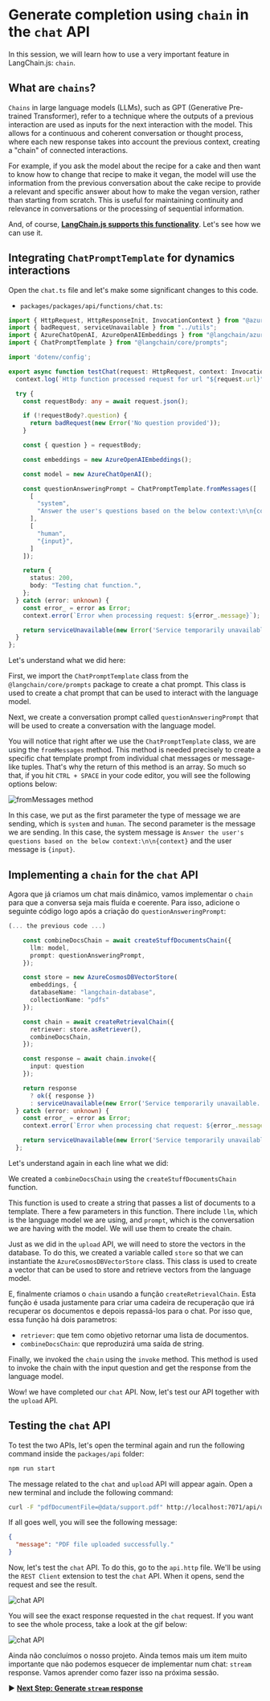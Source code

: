 # Generate completion using `chain` in the `chat` API

In this session, we will learn how to use a very important feature in LangChain.js: `chain`.

## What are `chains`?

`Chains` in large language models (LLMs), such as GPT (Generative Pre-trained Transformer), refer to a technique where the outputs of a previous interaction are used as inputs for the next interaction with the model. This allows for a continuous and coherent conversation or thought process, where each new response takes into account the previous context, creating a "chain" of connected interactions.

For example, if you ask the model about the recipe for a cake and then want to know how to change that recipe to make it vegan, the model will use the information from the previous conversation about the cake recipe to provide a relevant and specific answer about how to make the vegan version, rather than starting from scratch. This is useful for maintaining continuity and relevance in conversations or the processing of sequential information.

And, of course, **[LangChain.js supports this functionality](https://js.langchain.com/docs/expression_language/streaming#chains)**. Let's see how we can use it.

## Integrating `ChatPromptTemplate` for dynamics interactions

Open the `chat.ts` file and let's make some significant changes to this code.

- `packages/packages/api/functions/chat.ts`:

```typescript
import { HttpRequest, HttpResponseInit, InvocationContext } from "@azure/functions";
import { badRequest, serviceUnavailable } from "../utils";
import { AzureChatOpenAI, AzureOpenAIEmbeddings } from "@langchain/azure-openai";
import { ChatPromptTemplate } from "@langchain/core/prompts";

import 'dotenv/config';

export async function testChat(request: HttpRequest, context: InvocationContext): Promise<HttpResponseInit> {
  context.log(`Http function processed request for url "${request.url}"`);

  try {
    const requestBody: any = await request.json();

    if (!requestBody?.question) {
      return badRequest(new Error('No question provided'));
    }

    const { question } = requestBody;

    const embeddings = new AzureOpenAIEmbeddings();

    const model = new AzureChatOpenAI();

    const questionAnsweringPrompt = ChatPromptTemplate.fromMessages([
      [
        "system",
        "Answer the user's questions based on the below context:\n\n{context}",
      ],
      [
        "human",
        "{input}",
      ]
    ]);

    return {
      status: 200,
      body: "Testing chat function.",
    };
  } catch (error: unknown) {
    const error_ = error as Error;
    context.error(`Error when processing request: ${error_.message}`);

    return serviceUnavailable(new Error('Service temporarily unavailable. Please try again later.'));
  }
};
```

Let's understand what we did here:

First, we import the `ChatPromptTemplate` class from the `@langchain/core/prompts` package to create a chat prompt. This class is used to create a chat prompt that can be used to interact with the language model.

Next, we create a conversation prompt called `questionAnsweringPrompt` that will be used to create a conversation with the language model.

You will notice that right after we use the `ChatPromptTemplate` class, we are using the `fromMessages` method. This method is needed precisely to create a specific chat template prompt from individual chat messages or message-like tuples. That's why the return of this method is an array. So much so that, if you hit `CTRL + SPACE` in your code editor, you will see the following options below:

![fromMessages method](./images/from-messages-method.png)

In this case, we put as the first parameter the type of message we are sending, which is `system` and `human`. The second parameter is the message we are sending. In this case, the system message is `Answer the user's questions based on the below context:\n\n{context}` and the user message is `{input}`.

## Implementing a `chain` for the `chat` API

Agora que já criamos um chat mais dinâmico, vamos implementar o `chain` para que a conversa seja mais fluída e coerente. Para isso, adicione o seguinte código logo após a criação do `questionAnsweringPrompt`:

```typescript
(... the previous code ...)

    const combineDocsChain = await createStuffDocumentsChain({
      llm: model,
      prompt: questionAnsweringPrompt,
    });

    const store = new AzureCosmosDBVectorStore(
      embeddings, {
      databaseName: "langchain-database",
      collectionName: "pdfs"
    });

    const chain = await createRetrievalChain({
      retriever: store.asRetriever(),
      combineDocsChain,
    });

    const response = await chain.invoke({
      input: question
    });

    return response
      ? ok({ response })
      : serviceUnavailable(new Error('Service temporarily unavailable. Please try again later.'));
  } catch (error: unknown) {
    const error_ = error as Error;
    context.error(`Error when processing chat request: ${error_.message}`);

    return serviceUnavailable(new Error('Service temporarily unavailable. Please try again later.'));
  };
```

Let's understand again in each line what we did:

We created a `combineDocsChain` using the `createStuffDocumentsChain` function. 

This function is used to create a string that passes a list of documents to a template. There a few parameters in this function. There include `llm`, which is the language model we are using, and `prompt`, which is the conversation we are having with the model. We will use them to create the chain.

Just as we did in the `upload` API, we will need to store the vectors in the database. To do this, we created a variable called `store` so that we can instantiate the `AzureCosmosDBVectorStore` class. This class is used to create a vector that can be used to store and retrieve vectors from the language model.

E, finalmente criamos o `chain` usando a função `createRetrievalChain`. Esta função é usada justamente para criar uma cadeira de recuperação que irá recuperar os documentos e depois repassá-los para o chat. Por isso que, essa função há dois parametros: 

- `retriever`: que tem como objetivo retornar uma lista de documentos.
- `combineDocsChain`: que reproduzirá uma saída de string. 

Finally, we invoked the `chain` using the `invoke` method. This method is used to invoke the chain with the input question and get the response from the language model. 

Wow! we have completed our `chat` API. Now, let's test our API together with the `upload` API.

## Testing the `chat` API

To test the two APIs, let's open the terminal again and run the following command inside the `packages/api` folder:

```bash
npm run start
```

The message related to the `chat` and `upload` API will appear again. Open a new terminal and include the following command:

```bash
curl -F "pdfDocumentFile=@data/support.pdf" http://localhost:7071/api/upload
```

If all goes well, you will see the following message:

```json
{
  "message": "PDF file uploaded successfully."
}
```

Now, let's test the `chat` API. To do this, go to the `api.http` file. We'll be using the `REST Client` extension to test the `chat` API. When it opens, send the request and see the result.

![chat API](./images/chat-api.png)

You will see the exact response requested in the `chat` request. If you want to see the whole process, take a look at the gif below:

![chat API](./images/chat-final-result.gif)

Ainda não concluímos o nosso projeto. Ainda temos mais um item muito importante que não podemos esquecer de implementar num chat: `stream` response. Vamos aprender como fazer isso na próxima sessão.

▶ **[Next Step: Generate `stream` response](./05-session.md)**












